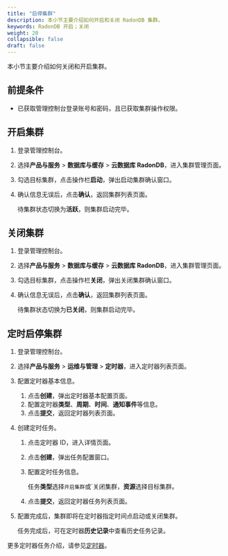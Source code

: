 ```yaml
---
title: "启停集群"
description: 本小节主要介绍如何开启和关闭 RadonDB 集群。 
keywords: RadonDB 开启；关闭
weight: 20
collapsible: false
draft: false
---
```




本小节主要介绍如何关闭和开启集群。

## 前提条件

- 已获取管理控制台登录账号和密码，且已获取集群操作权限。

## 开启集群

1. 登录管理控制台。
2. 选择**产品与服务** > **数据库与缓存** > **云数据库 RadonDB**，进入集群管理页面。
3. 勾选目标集群，点击操作栏**启动**，弹出启动集群确认窗口。
4. 确认信息无误后，点击**确认**，返回集群列表页面。

   待集群状态切换为**活跃**，则集群启动完毕。

## 关闭集群

1. 登录管理控制台。
2. 选择**产品与服务** > **数据库与缓存** > **云数据库 RadonDB**，进入集群管理页面。
3. 勾选目标集群，点击操作栏**关闭**，弹出关闭集群确认窗口。
4. 确认信息无误后，点击**确认**，返回集群列表页面。

   待集群状态切换为**已关闭**，则集群启动完毕。

## 定时启停集群

1. 登录管理控制台。
2. 选择**产品与服务** > **运维与管理** > **定时器**，进入定时器列表页面。
3. 配置定时器基本信息。
   
   1. 点击**创建**，弹出定时器基本配置页面。
   2. 配置定时器**类型**、**周期**、**时间**、**通知事件**等信息。
   3. 点击**提交**，返回定时器列表页面。

4. 创建定时任务。
   
   1. 点击定时器 ID，进入详情页面。
   2. 点击**创建**，弹出任务配置窗口。
   3. 配置定时任务信息。
   
      任务**类型**选择`开启集群`或`关闭集群，**资源**选择目标集群。

   4. 点击**提交**，返回定时器任务列表页面。

5. 配置完成后，集群即将在定时器指定时间点启动或关闭集群。

   任务完成后，可在定时器**历史记录**中查看历史任务记录。

更多定时器任务介绍，请参见[定时器](../../../../../operation/tools/manual/scheduler/)。
